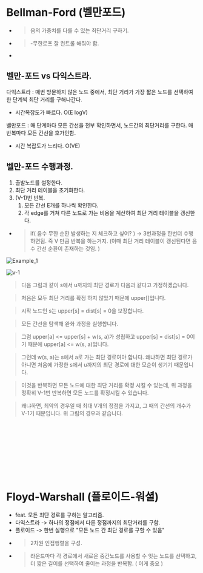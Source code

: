 # Bellman-Ford (벨만포드)
* > 음의 가중치를 다룰 수 있는 최단거리 구하기. 
* > -무한로프 잘 컨트롤 해줘야 함. 
* > 
## 벨만-포드 vs 다익스트라. 
다익스트라 : 매번 방문하지 않은 노드 중에서, 최단 거리가 가장 짧은 노드를 선택하여 한 단계씩 최단 거리를 구해나간다. 
* 시간복잡도가 빠르다. O(E logV)

벨만포드 : 매 단계마다 모든 간선을 전부 확인하면서, 노드간의 최단거리를 구한다. 
매 반복마다 모든 간선을 호가인함.
* 시간 복잡도가 느리다. O(VE)


## 벨만-포드 수행과정. 
1. 출발노드를 설정한다. 
2. 최단 거리 테이블을 초기화한다. 
3. (V-1)번 반복. 
    1. 모든 간선 E개를 하나씩 확인한다.
    2. 각 edge를 거쳐 다른 노드로 가는 비용을 계산하여 최단 거리 테이블을 갱신한다. 
* > if( 음수 무한 순환 발생하는 지 체크하고 싶어? ) -> 3번과정을 한번더 수행하면됨. 즉 V 만큼 반복을 하는거지. (이때 최단 거리 테이블이 갱신된다면 음수 간선 순환이 존재하는 것임. )

![Example_1](https://velog.velcdn.com/images%2Fkimdukbae%2Fpost%2F8d933209-5062-4d00-8520-eb59ce465fd4%2Fimage.png)

![v-1](https://velog.velcdn.com/images%2Fqweadzs%2Fpost%2Fd093a7a3-4713-4f7f-9636-833c4148c684%2Fimage.png)
> 다음 그림과 같이 s에서 u까지의 최단 경로가 다음과 같다고 가정하겠습니다.

> 처음은 모두 최단 거리를 확정 하지 않았기 때문에 upper[]입니다.

> 시작 노드인 s는 upper[s] = dist[s] = 0을 보장합니다.

> 모든 간선을 탐색해 완화 과정을 실행합니다.

> 그럼 upper[a] <= upper[s] + w(s, a)가 성립하고 upper[s] = dist[s] = 0이기 때문에 upper[a] <= w(s, a)입니다.

> 그런데 w(s, a)는 s에서 a로 가는 최단 경로여야 합니다. 왜냐하면 최단 경로가 아니면 처음에 가정한 s에서 u까지의 최단 경로에 대한 모순이 생기기 때문입니다.

> 이것을 반복하면 모든 노드에 대한 최단 거리를 확정 시킬 수 있는데, 위 과정을 정확히 V-1번 반복하면 모든 노드를 확정시킬 수 있습니다.

> 왜냐하면, 최악의 경우일 때 최대 V개의 정점을 가지고, 그 때의 간선의 개수가 V-1기 때문입니다. 위 그림의 경우과 같습니다.






<br><br><br><br><br><br><br><br>
# Floyd-Warshall (플로이드-워셜)

* feat. 모든 최단 경로를 구하는 알고리즘. 
* 다익스트라 -> 하나의 정점에서 다른 정점까지의 최단거리를 구함. 
* 플로이드 -> 한번 실행으로 "모든 노드 간 최단 경로를 구할 수 있음"
* > 2차원 인접행렬을 구성. 
* > 라운드마다 각 경로에서 새로운 중간노드를 사용할 수 잇는 노드를 선택하고, 더 짧은 길이를 선택하여 줄이는 과정을 반복함.  ( 이게 중요 )

